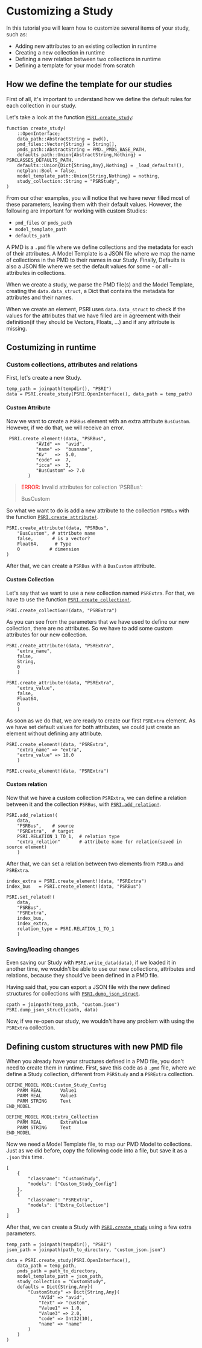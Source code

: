 # Customizing a Study

In this tutorial you will learn how to customize several items of your study, such as:
- Adding new attributes to an existing collection in runtime
- Creating a new collection in runtime
- Defining a new relation between two collections in runtime
- Defining a template for your model from scratch

## How we define the template for our studies

First of all, it's important to understand how we define the default rules for each collection in our study.

Let's take a look at the function [`PSRI.create_study`](@ref):
```
function create_study(
    ::OpenInterface;
    data_path::AbstractString = pwd(),
    pmd_files::Vector{String} = String[],
    pmds_path::AbstractString = PMD._PMDS_BASE_PATH,
    defaults_path::Union{AbstractString,Nothing} = PSRCLASSES_DEFAULTS_PATH,
    defaults::Union{Dict{String,Any},Nothing} = _load_defaults!(),
    netplan::Bool = false,
    model_template_path::Union{String,Nothing} = nothing,
    study_collection::String = "PSRStudy",
)
```

From our other examples, you will notice that we have never filled most of these parameters, leaving them with their default values. However, the following are important for working with custom Studies:

- `pmd_files` or `pmds_path`
- `model_template_path`
- `defaults_path`

A PMD is a `.pmd` file where we define collections and the metadata for each of their attributes. A Model Template is a JSON file where we map the name of collections in the PMD to their names in our Study. Finally, Defaults is also a JSON file where we set the default values for some - or all - attributes in collections.

When we create a study, we parse the PMD file(s) and the Model Template, creating the `data.data_struct`, a Dict that contains the metadata for attributes and their names. 

When we create an element, PSRI uses `data.data_struct` to check if the values for the attributes that we have filled are in agreement with their definition(if they should be Vectors, Floats, ...) and if any attribute is missing. 



## Costumizing in runtime

### Custom collections, attributes and relations

First, let's create a new Study.

```
temp_path = joinpath(tempdir(), "PSRI")
data = PSRI.create_study(PSRI.OpenInterface(), data_path = temp_path)
```
#### Custom Attribute
Now we want to create a `PSRBus` element with an extra attribute `BusCustom`. However, if we do that, we will receive an error.
```
 PSRI.create_element!(data, "PSRBus",
           "AVId" =>  "avid",
           "name" =>  "busname",
           "Kv"   =>  5.0,
           "code" =>  7,
           "icca" =>  3,
           "BusCustom" => 7.0
        )
```
> <span style="color:red">ERROR:</span> Invalid attributes for collection 'PSRBus':
>
>  BusCustom

So what we want to do is add a new attribute to the collection `PSRBus` with the function [`PSRI.create_attribute!`](@ref).

```
PSRI.create_attribute!(data, "PSRBus", 
    "BusCustom", # attribute name
    false,       # is a vector?
    Float64,      # Type
    0           # dimension
)
```

After that, we can create a `PSRBus` with a `BusCustom` attribute.

#### Custom Collection

Let's say that we want to use a new collection named `PSRExtra`. For that, we have to use the function [`PSRI.create_collection!`](@ref).

```
PSRI.create_collection!(data, "PSRExtra")
```

As you can see from the parameters that we have used to define our new collection, there are no attributes. So we have to add some custom attributes for our new collection.

```
PSRI.create_attribute!(data, "PSRExtra",
    "extra_name",
    false,
    String,
    0
    )

PSRI.create_attribute!(data, "PSRExtra",
    "extra_value",
    false,
    Float64,
    0
    )

```

As soon as we do that, we are ready to create our first `PSRExtra` element. As we have set default values for both attributes, we could just create an element without defining any attribute.

```
PSRI.create_element!(data, "PSRExtra",
    "extra_name" => "extra",
    "extra_value" => 10.0
    )

PSRI.create_element!(data, "PSRExtra")
```

#### Custom relation

Now that we have a custom collection `PSRExtra`, we can define a relation between it and the collection `PSRBus`, with [`PSRI.add_relation!`](@ref).

```
PSRI.add_relation!(
    data, 
    "PSRBus",    # source  
    "PSRExtra",  # target
    PSRI.RELATION_1_TO_1,  # relation type
    "extra_relation"       # attribute name for relation(saved in source element)
    )
```

After that, we can set a relation between two elements from `PSRBus` and `PSRExtra`.

```
index_extra = PSRI.create_element!(data, "PSRExtra")
index_bus   = PSRI.create_element!(data, "PSRBus")

PSRI.set_related!(
    data, 
    "PSRBus", 
    "PSRExtra", 
    index_bus, 
    index_extra, 
    relation_type = PSRI.RELATION_1_TO_1
    )
```


### Saving/loading changes

Even saving our Study with `PSRI.write_data(data)`, if we loaded it in another time, we wouldn't be able to use our new collections, attributes and relations, because they should've been defined in a PMD file. 

Having said that, you can export a JSON file with the new defined structures for collections with [`PSRI.dump_json_struct`](@ref).

```
cpath = joinpath(temp_path, "custom.json")
PSRI.dump_json_struct(cpath, data)
```

Now, if we re-open our study, we wouldn't have any problem with using the `PSRExtra` collection.


## Defining custom structures with new PMD file

When you already have your structures defined in a PMD file, you don't need to create them in runtime. First, save this code as a `.pmd` file, where we define a Study collection, different from `PSRStudy` and a `PSRExtra` collection. 

```
DEFINE_MODEL MODL:Custom_Study_Config
	PARM REAL 		Value1
	PARM REAL 		Value3
	PARM STRING     Text
END_MODEL

DEFINE_MODEL MODL:Extra_Collection
	PARM REAL 		ExtraValue
	PARM STRING     Text
END_MODEL
```

Now we need a Model Template file, to map our PMD Model to collections. Just as we did before, copy the following code into a file, but save it as a `.json` this time.

```
[
    {
        "classname": "CustomStudy",
        "models": ["Custom_Study_Config"]
    },
    {
        "classname": "PSRExtra",
        "models": ["Extra_Collection"]
    }
]
```

After that, we can create a Study with [`PSRI.create_study`](@ref) using a few extra parameters.

```
temp_path = joinpath(tempdir(), "PSRI")
json_path = joinpath(path_to_directory, "custom_json.json")

data = PSRI.create_study(PSRI.OpenInterface(), 
    data_path = temp_path, 
    pmds_path = path_to_directory, 
    model_template_path = json_path, 
    study_collection = "CustomStudy", 
    defaults = Dict{String,Any}(
        "CustomStudy" => Dict{String,Any}(
            "AVId" => "avid", 
            "Text" => "custom", 
            "Value1" => 1.0, 
            "Value3" => 2.0, 
            "code" => Int32(10), 
            "name" => "name"
        )
    )
)

```